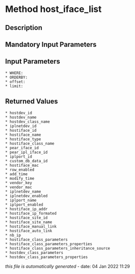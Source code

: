 # Method host_iface_list

## Description
	

## Mandatory Input Parameters

## Input Parameters
	* WHERE:
	* ORDERBY:
	* offset:
	* limit:

## Returned Values
	* hostdev_id
	* hostdev_name
	* hostdev_class_name
	* iplnetdev_id
	* hostiface_id
	* hostiface_name
	* hostiface_type
	* hostiface_class_name
	* pear_iface_id
	* pear_ipl_iface_id
	* iplport_id
	* custom_db_data_id
	* hostiface_mac
	* row_enabled
	* add_time
	* modify_time
	* vendor_key
	* vendor_mac
	* iplnetdev_name
	* iplnetdev_enabled
	* iplport_name
	* iplport_enabled
	* hostiface_ip_addr
	* hostiface_ip_formated
	* hostiface_site_id
	* hostiface_site_name
	* hostiface_manual_link
	* hostiface_auto_link
	* nb_ip
	* hostiface_class_parameters
	* hostiface_class_parameters_properties
	* hostiface_class_parameters_inheritance_source
	* hostdev_class_parameters
	* hostdev_class_parameters_properties


*this file is automatically generated* - date: 04 Jan 2022 11:29